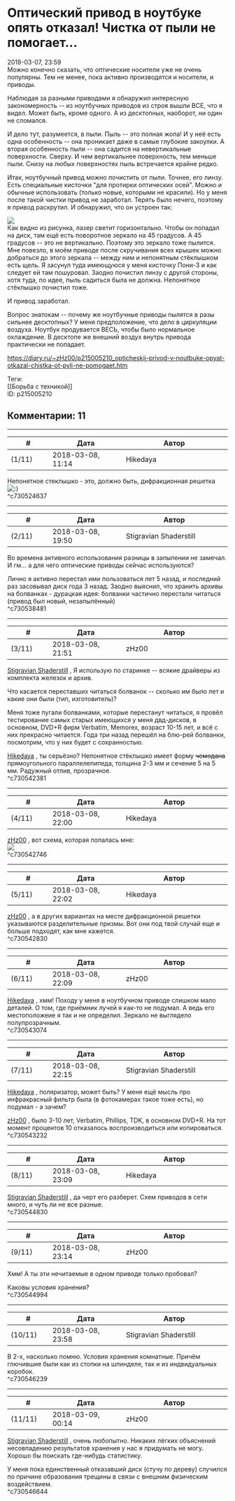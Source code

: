 Оптический привод в ноутбуке опять отказал! Чистка от пыли не помогает...
=========================================================================

  
2018-03-07, 23:59  
 Можно конечно сказать, что оптические носители уже не очень популярны. Тем не менее, пока активно производятся и носители, и приводы.   
   
 Наблюдая за разными приводами я обнаружил интересную закономерность -- из ноутбучных приводов из строя вышли ВСЕ, что я видел. Может быть, кроме одного. А из десктопных, наоборот, ни один не сломался.   
   
 И дело тут, разумеется, в пыли. Пыль -- это полная жопа! И у неё есть одна особенность -- она проникает даже в самые глубокие закоулки. А вторая особенность пыли -- она садится на невертикальные поверхности. Сверху. И чем вертикальнее поверхность, тем меньше пыли. Снизу на любых поверхностях пыль встречается крайне редко.   
   
 Итак, ноутбучный привод можно почистить от пыли. Точнее, его линзу. Есть специальные кисточки "для протирки оптических осей". Можно и обычные использовать (только новые, которыми не красили). Но у меня после такой чистки привод не заработал. Терять было нечего, поэтому я привод раскрутил. И обнаружил, что он устроен так:   
   
  ![](https://i.imgur.com/5tHADRl.png)    
 Как видно из рисунка, лазер светит горизонтально. Чтобы он попадал на диск, там ещё есть поворотное зеркало на 45 градусов. А 45 градусов -- это не вертикально. Поэтому это зеркало тоже пылится. Мне повезло, в моём приводе после скручивания всех крышек можно добраться до этого зеркала -- между ним и непонятным стёклышком есть щель. Я засунул туда имеющуюся у меня кисточку Пони-3 и как следует ей там пошуровал. Заодно почистил линзу с другой стороны, хотя туда, по идее, пыль садиться была не должна. Непонятное стёклышко почистил тоже.   
   
 И привод заработал.   
   
 Вопрос знатокам -- почему же ноутбучные приводы пылятся в разы сильнее десктопных? У меня предположение, что дело в циркуляции воздуха. Ноутбук продувается ВЕСЬ, чтобы было нормальное охлаждение. В десктопе же внешний воздух внутрь привода практически не попадает.   
  
<https://diary.ru/~zHz00/p215005210_opticheskij-privod-v-noutbuke-opyat-otkazal-chistka-ot-pyli-ne-pomogaet.htm>  
  
Теги:  
[[Борьба с техникой]]  
ID: p215005210  


Комментарии: 11
---------------

  


---



|         #         |              Дата              |                     Автор                     |           ID           |
| --- | --- | --- | --- |
| (1/11) | 2018-03-08, 11:14 | Hikedaya | c730524637 |

  
 Непонятное стеклышко - это, должно быть, дифракционная решетка ![:)](http://static.diary.ru/picture/3.gif)   
 ^c730524637

---



|         #         |              Дата              |                     Автор                     |           ID           |
| --- | --- | --- | --- |
| (2/11) | 2018-03-08, 19:50 | Stigravian Shaderstill | c730538481 |

  
 Во времена активного использования разницы в запылении не замечал.   
 И гм... а для чего оптические приводы сейчас используются?   
   
  Лично я активно перестал ими пользоваться лет 5 назад, и последний раз засовывал диск года 3 назад. Заодно выяснил, что хранить архивы на болванках - дурацкая идея: болванки частично перестали читаться (привод был новый, незапылённый)    
 ^c730538481

---



|         #         |              Дата              |                     Автор                     |           ID           |
| --- | --- | --- | --- |
| (3/11) | 2018-03-08, 21:51 | zHz00 | c730542381 |

  
  [Stigravian Shaderstill](http://stigravian.diary.ru "Science, Death, Rock-n-Roll")  , Я использую по старинке -- всякие драйверы из комплекта железок и архив.   
   
 Что касается переставших читаться болванок -- сколько им было лет и какие они были (тип, изготовитель)?   
   
 Меня тоже пугали болванками, которые перестанут читаться, я провёл тестирование самых старых имеющихся у меня двд-дисков, в основном, DVD+R фирм Verbatim, Memorex, возраст 10-15 лет, и всё с них прекрасно читается. Года три назад перешёл на блю-рей болванки, посмотрим, что у них будет с сохранностью.   
   
  [Hikedaya](http://hikedaya.diary.ru "Записная книжка")  , ты серьёзно? Непонятное стёклышко имеет форму  ~~чемодана~~  прямоугольного параллелепипеда, толщина 2-3 мм и сечение 5 на 5 мм. Радужный отлив, прозрачное.   
 ^c730542381

---



|         #         |              Дата              |                     Автор                     |           ID           |
| --- | --- | --- | --- |
| (4/11) | 2018-03-08, 22:00 | Hikedaya | c730542746 |

  
  [zHz00](https://zHz00.diary.ru "Untitled")  , вот схема, которая попалась мне:   
 ![](https://i.imgur.com/j2uqI3O.gif)   
 ^c730542746

---



|         #         |              Дата              |                     Автор                     |           ID           |
| --- | --- | --- | --- |
| (5/11) | 2018-03-08, 22:02 | Hikedaya | c730542830 |

  
  [zHz00](https://zHz00.diary.ru "Untitled")  , а в других вариантах на месте дифракционной решетки указываются разделительные призмы. Вот они под твой случай еще и больше подходят, как мне кажется.   
 ^c730542830

---



|         #         |              Дата              |                     Автор                     |           ID           |
| --- | --- | --- | --- |
| (6/11) | 2018-03-08, 22:09 | zHz00 | c730543074 |

  
  [Hikedaya](http://hikedaya.diary.ru "Записная книжка")  , хмм! Походу у меня в ноутбучном приводе слишком мало деталей. О том, где приёмник лучей я как-то не подумал. А ведь его местоположеие я так и не определил. Зеркало не выглядело полупрозрачным.   
 ^c730543074

---



|         #         |              Дата              |                     Автор                     |           ID           |
| --- | --- | --- | --- |
| (7/11) | 2018-03-08, 22:15 | Stigravian Shaderstill | c730543232 |

  
  [Hikedaya](http://hikedaya.diary.ru "Записная книжка")  , поляризатор, может быть?  У меня ещё мысль про инфракрасный фильтр была (в фотокамерах такое тоже есть), но подумал - а зачем?    
   
  [zHz00](https://zHz00.diary.ru "Untitled")  , было 3-10 лет, Verbatim, Phillips, TDK, в основном DVD+R. На тот момент процентов 10 отказалось воспроизводиться или копироваться.   
 ^c730543232

---



|         #         |              Дата              |                     Автор                     |           ID           |
| --- | --- | --- | --- |
| (8/11) | 2018-03-08, 23:09 | Hikedaya | c730544830 |

  
  [Stigravian Shaderstill](http://stigravian.diary.ru "Science, Death, Rock-n-Roll")  , да черт его разберет. Схем приводов в сети много, и чуть ли не все разные.   
 ^c730544830

---



|         #         |              Дата              |                     Автор                     |           ID           |
| --- | --- | --- | --- |
| (9/11) | 2018-03-08, 23:14 | zHz00 | c730544994 |

  
 Хмм! А ты эти нечитаемые в одном приводе только пробовал?   
   
 Каковы условия хранения?   
 ^c730544994

---



|         #         |              Дата              |                     Автор                     |           ID           |
| --- | --- | --- | --- |
| (10/11) | 2018-03-08, 23:58 | Stigravian Shaderstill | c730546239 |

  
 В 2-х, насколько помню. Условия хранения комнатные. Причём глючившие были как из стопки на шпинделе, так и из индвидуальных коробок.   
 ^c730546239

---



|         #         |              Дата              |                     Автор                     |           ID           |
| --- | --- | --- | --- |
| (11/11) | 2018-03-09, 00:14 | zHz00 | c730546644 |

  
  [Stigravian Shaderstill](http://stigravian.diary.ru "Science, Death, Rock-n-Roll")  , очень любопытно. Никаких лёгких объяснений несовпадению результатов хранения у нас я придумать не могу. Хорошо бы поискать где-нибудь статистику.   
   
 У меня пока единственный отказавший диск (стучу по дереву) случился по причине образования трещины в связи с внешним физическим воздействием.   
 ^c730546644